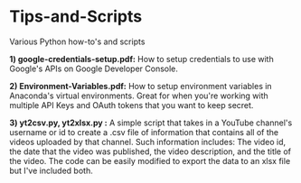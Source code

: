 # Tips-and-Scripts
Various Python how-to's and scripts

**1) google-credentials-setup.pdf:** How to setup credentials to use with Google's APIs on Google Developer Console.

**2) Environment-Variables.pdf:** How to setup environment variables in Anaconda's virtual environments. Great for when you're working with multiple API Keys and OAuth tokens that you want to keep secret.

**3) yt2csv.py, yt2xlsx.py :** A simple script that takes in a YouTube channel's username or id to create a .csv file of information that contains all of the videos uploaded by that channel. Such information includes: The video id, the date that the video was published, the video description, and the title of the video. The code can be easily modified to export the data to an xlsx file but I've included both.
